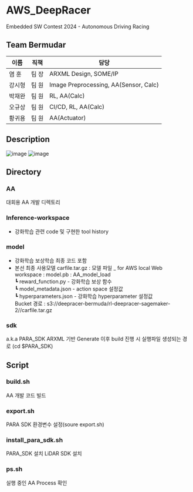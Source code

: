 # AWS_DeepRacer
Embedded SW Contest 2024 - Autonomous Driving Racing

## Team Bermudar

|이름|직책|담당|
|---|---|----------------------|
|염  훈|팀  장|ARXML Design, SOME/IP|
|강시형|팀  원|Image Preprocessing, AA(Sensor, Calc)|
|박재완|팀  원|RL, AA(Calc)|
|오규상|팀  원|CI/CD, RL, AA(Calc)|
|황귀용|팀  원|AA(Actuator)|

## Description
![image](https://github.com/user-attachments/assets/667b7d7c-4560-4590-aa79-6953bf646133)
![image](https://github.com/user-attachments/assets/a72c8f51-1c67-4e18-9203-2622b1284f1b)

## Directory
### AA
대회용 AA 개발 디렉토리

### Inference-workspace
- 강화학습 관련 code 및 구현한 tool history

### model
- 강화학습 보상학습 최종 코드 포함
- 본선 최종 사용모델 
    carfile.tar.gz : 모델 파일 _ for AWS local Web <br/>
    workspace : model.pb : AA_model_load <br/>
          ┗ reward_function.py - 강화학습 보상 함수 <br/>
          ┗ model_metadata.json - action space 설정값 <br/>
          ┗ hyperparameters.json - 강화학습 hyperparameter 설정값 <br/>
    Bucket 경로 : s3://deepracer-bermuda/rl-deepracer-sagemaker-2//carfile.tar.gz <br/>


### sdk
a.k.a PARA_SDK
ARXML 기반 Generate 이후 build 진행 시 실행파일 생성되는 경로 (cd $PARA_SDK)

## Script
### build.sh
AA 개발 코드 빌드

### export.sh
PARA SDK 환경변수 설정(soure export.sh)

### install_para_sdk.sh
PARA_SDK 설치
LiDAR SDK 설치

### ps.sh
실행 중인 AA Process 확인
